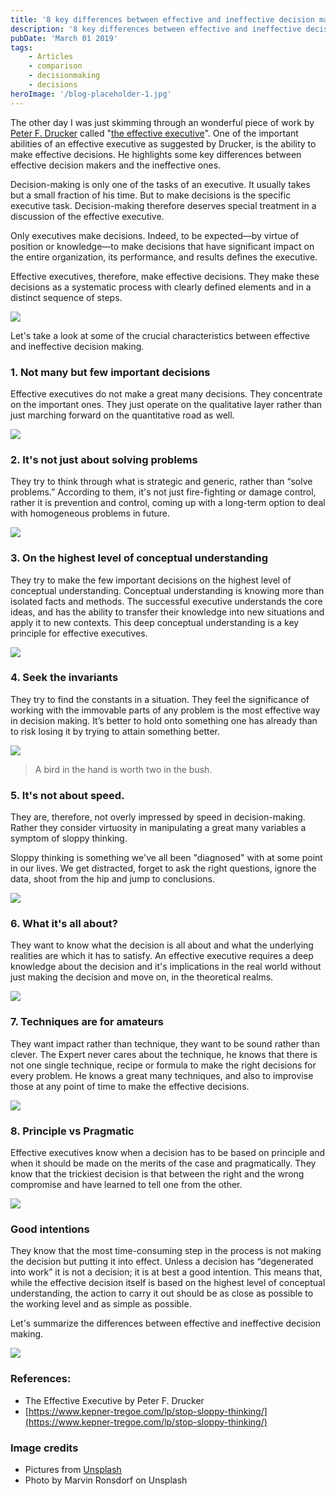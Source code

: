 ```yaml
---
title: '8 key differences between effective and ineffective decision makers'
description: '8 key differences between effective and ineffective decision makers'
pubDate: 'March 01 2019'
tags:
    - Articles
    - comparison
    - decisionmaking
    - decisions
heroImage: '/blog-placeholder-1.jpg'
---
```


The other day I was just skimming through an wonderful piece of work by [Peter F. Drucker](https://en.wikipedia.org/wiki/Peter_Drucker) called "[the effective executive](https://www.amazon.com/Effective-Executive-Definitive-Harperbusiness-Essentials/dp/0060833459/ref=sr_1_1?crid=2UAHAP5S2AFLB&keywords=the+effective+executive+by+peter+drucker&qid=1551675732&s=gateway&sprefix=the+effective+exe%2Caps%2C391&sr=8-1)". One of the important abilities of an effective executive as suggested by Drucker, is the ability to make effective decisions. He highlights some key differences between effective decision makers and the ineffective ones.

Decision-making is only one of the tasks of an executive. It usually takes but a small fraction of his time. But to make decisions is the specific executive task. Decision-making therefore deserves special treatment in a discussion of the effective executive.

Only executives make decisions. Indeed, to be expected—by virtue of position or knowledge—to make decisions that have significant impact on the entire organization, its performance, and results defines the executive.

Effective executives, therefore, make effective decisions. They make these decisions as a systematic process with clearly defined elements and in a distinct sequence of steps.

![](/wp-content/uploads/2019/03/effective-decision-making.png)

Let's take a look at some of the crucial characteristics between effective and ineffective decision making.

### 1\. Not many but few important decisions

Effective executives do not make a great many decisions. They concentrate on the important ones. They just operate on the qualitative layer rather than just marching forward on the quantitative road as well.

![](/wp-content/uploads/2019/03/pink-umbrella.jpeg)

### 2\. It's not just about solving problems

They try to think through what is strategic and generic, rather than “solve problems.” According to them, it's not just fire-fighting or damage control, rather it is prevention and control, coming up with a long-term option to deal with homogeneous problems in future.

![](/wp-content/uploads/2019/03/lone-rook.jpeg)

### 3\. On the highest level of conceptual understanding

They try to make the few important decisions on the highest level of conceptual understanding. Conceptual understanding is knowing more than isolated facts and methods. The successful executive understands the core ideas, and has the ability to transfer their knowledge into new situations and apply it to new contexts. This deep conceptual understanding is a key principle for effective executives.

![](/wp-content/uploads/2019/03/city-of-nails.jpeg)

### 4\. Seek the invariants

They try to find the constants in a situation. They feel the significance of working with the immovable parts of any problem is the most effective way in decision making. It’s better to hold onto something one has already than to risk losing it by trying to attain something better.

![](/wp-content/uploads/2019/03/flying-crow.jpeg)

> A bird in the hand is worth two in the bush.

### 5\. It's not about speed.

They are, therefore, not overly impressed by speed in decision-making. Rather they consider virtuosity in manipulating a great many variables a symptom of sloppy thinking.

Sloppy thinking is something we've all been "diagnosed" with at some point in our lives. We get distracted, forget to ask the right questions, ignore the data, shoot from the hip and jump to conclusions.

![](/wp-content/uploads/2019/03/air-on-bike.jpeg)

### 6\. What it's all about?

They want to know what the decision is all about and what the underlying realities are which it has to satisfy. An effective executive requires a deep knowledge about the decision and it's implications in the real world without just making the decision and move on, in the theoretical realms.

![](/wp-content/uploads/2019/03/man-working-chair.jpeg)

### 7\. Techniques are for amateurs

They want impact rather than technique, they want to be sound rather than clever. The Expert never cares about the technique, he knows that there is not one single technique, recipe or formula to make the right decisions for every problem. He knows a great many techniques, and also to improvise those at any point of time to make the effective decisions.

![](/wp-content/uploads/2019/03/repairman-tattoo-wrench.jpeg)

### 8\. Principle vs Pragmatic

Effective executives know when a decision has to be based on principle and when it should be made on the merits of the case and pragmatically. They know that the trickiest decision is that between the right and the wrong compromise and have learned to tell one from the other.

![](/wp-content/uploads/2019/03/cpr-training.jpeg)

### Good intentions

They know that the most time-consuming step in the process is not making the decision but putting it into effect. Unless a decision has “degenerated into work” it is not a decision; it is at best a good intention. This means that, while the effective decision itself is based on the highest level of conceptual understanding, the action to carry it out should be as close as possible to the working level and as simple as possible.

Let's summarize the differences between effective and ineffective decision making.

![](/wp-content/uploads/2019/03/diff-effective-ineffective.png)

### References:

*   The Effective Executive by Peter F. Drucker
*   [https://www.kepner-tregoe.com/lp/stop-sloppy-thinking/](https://www.kepner-tregoe.com/lp/stop-sloppy-thinking/)

### Image credits

*   Pictures from [Unsplash](https://unsplash.com)
*   Photo by Marvin Ronsdorf on Unsplash
